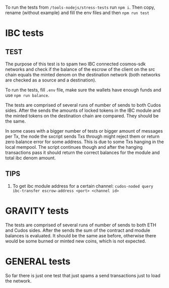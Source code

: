 To run the tests from  `/tools-nodejs/stress-tests` run `npm i`.
Then copy, rename (without example) and fill the env files and then `npm run test`

# IBC tests
## TEST
The purpose of this test is to spam two IBC connected cosmos-sdk networks and check if the balance of the escrow of the client on the src chain equals the minted denom on the destination network (both networks are checked as a source and a destination).

To run the tests, fill `.env` file, make sure the wallets have enough funds and use `npm run balance`.

The tests are comprised of several runs of number of sends to both Cudos sides. After the sends the amounts of locked tokens in the IBC module and the minted tokens on the destination chain are compared. They should be the same.

In some cases with a bigger number of tests or bigger amount of messages per Tx, the node the sxcript sends Txs through might reject them or return zero balance error for some address. This is due to some Txs hanging in the local mempool. The script continues though and after the hanging transactions pass it should return the correct balances for the module and total ibc denom amount.

## TIPS
1. To get ibc module address for a certain channel: 
`cudos-noded query ibc-transfer escrow-address <port> <channel id>`

# GRAVITY tests
The tests are comprised of several runs of number of sends to both ETH and Cudos sides. After the sends the sum of the contract and module balances is evaluated. It should be the same ase before, otherwise there would be some burned or minted new coins, which is not expected.

# GENERAL tests
So far there is just one test that just spams a send transactions just to load the network.
